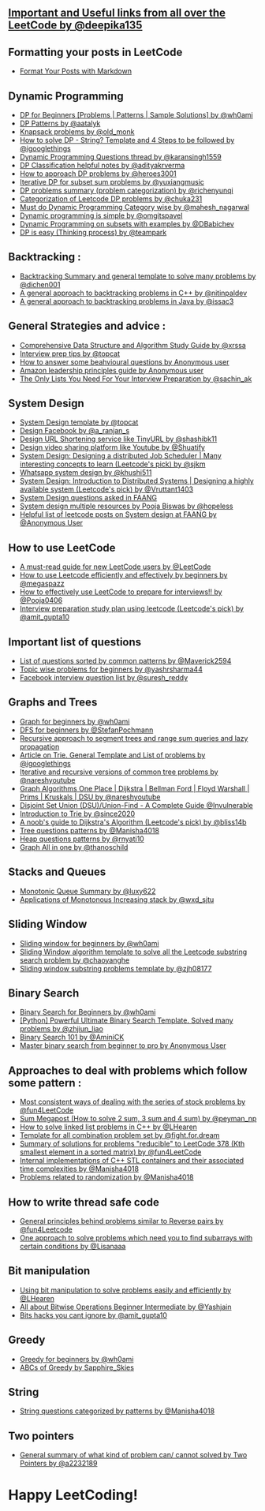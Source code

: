 ## [Important and Useful links from all over the LeetCode by @deepika135](https://leetcode.com/discuss/general-discussion/665604/Important-and-Useful-links-from-all-over-the-LeetCode)

## Formatting your posts in LeetCode
* [Format Your Posts with Markdown](https://cutt.ly/2R4NUoT)

## Dynamic Programming
* [DP for Beginners [Problems | Patterns | Sample Solutions] by @wh0ami](https://leetcode.com/discuss/general-discussion/662866/dp-for-beginners-problems-patterns-sample-solutions)
* [DP Patterns by @aatalyk](https://leetcode.com/discuss/general-discussion/458695/dynamic-programming-patterns)
* [Knapsack problems by @old_monk](https://leetcode.com/discuss/study-guide/1200320/Thief-with-a-knapsack-a-series-of-crimes.)
* [How to solve DP - String? Template and 4 Steps to be followed by @igooglethings](https://leetcode.com/discuss/general-discussion/651719/how-to-solve-dp-string-template-and-4-steps-to-be-followed)
* [Dynamic Programming Questions thread by @karansingh1559](https://leetcode.com/discuss/general-discussion/491522/dynamic-programming-questions-thread)
* [DP Classification helpful notes by @adityakrverma](https://leetcode.com/problems/longest-palindromic-subsequence/discuss/222605/dp-problem-classifications-helpful-notes)
* [How to approach DP problems by @heroes3001](https://leetcode.com/problems/house-robber/discuss/156523/From-good-to-great.-How-to-approach-most-of-DP-problems)
* [Iterative DP for subset sum problems by @yuxiangmusic](https://leetcode.com/problems/target-sum/discuss/97334/java-15-ms-c-3-ms-ons-iterative-dp-solution-using-subset-sum-with-explanation)
* [DP problems summary (problem categorization) by @richenyunqi](https://leetcode.com/discuss/general-discussion/592146/dynamic-programming-summary)
* [Categorization of Leetcode DP problems by @chuka231](https://leetcode.com/discuss/general-discussion/1000929/solved-all-dynamic-programming-dp-problems-in-7-months)
* [Must do Dynamic Programming Category wise by @mahesh_nagarwal](https://leetcode.com/discuss/general-discussion/1050391/Must-do-Dynamic-programming-Problems-Category-wise)
* [Dynamic programming is simple by @omgitspavel](https://leetcode.com/discuss/study-guide/1490172/Dynamic-programming-is-simple)
* [Dynamic Programming on subsets with examples by @DBabichev](https://leetcode.com/discuss/general-discussion/1125779/Dynamic-programming-on-subsets-with-examples-explained)
* [DP is easy (Thinking process) by @teampark](https://leetcode.com/problems/target-sum/discuss/455024/DP-IS-EASY!-5-Steps-to-Think-Through-DP-Questions)

## Backtracking :
* [Backtracking Summary and general template to solve many problems by @dichen001](https://leetcode.com/problems/permutations/discuss/18284/Backtrack-Summary:-General-Solution-for-10-Questionsh)
* [A general approach to backtracking problems in C++ by @nitinpaldev](https://leetcode.com/discuss/general-discussion/680269/a-general-approach-to-backtracking-problems-in-cexhaustive-searching)
* [A general approach to backtracking problems in Java by @issac3](https://leetcode.com/problems/permutations/discuss/18239/a-general-approach-to-backtracking-questions-in-java-subsets-permutations-combination-sum-palindrome-partioning)

## General Strategies and advice :
* [Comprehensive Data Structure and Algorithm Study Guide by @xrssa](https://leetcode.com/discuss/general-discussion/494279/comprehensive-data-structure-and-algorithm-study-guide)
* [Interview prep tips by @topcat](https://leetcode.com/discuss/career/216554/from-0-to-clearing-uberappleamazonlinkedingoogle)
* [How to answer some beahvioural questions by Anonymous user](https://leetcode.com/discuss/interview-experience/1532708/tips-for-answering-few-tricky-behavioural-interview-questions)
* [Amazon leadership principles guide by Anonymous user](https://leetcode.com/discuss/interview-question/1865716/amazon-behavioral-questions-guide)
* [The Only Lists You Need For Your Interview Preparation by @sachin_ak](https://leetcode.com/discuss/interview-question/2069641/the-only-lists-you-need-for-your-interview-preparation)

## System Design
* [System Design template by @topcat](https://leetcode.com/discuss/career/229177/my-system-design-template)
* [Design Facebook by @a_ranjan_s](https://leetcode.com/discuss/interview-question/system-design/719253/Design-Facebook-%3A-System-Design-Interview)
* [Design URL Shortening service like TinyURL by @shashibk11](https://leetcode.com/discuss/interview-question/system-design/124658/Design-URL-Shortening-service-like-TinyURL)
* [Design video sharing platform like Youtube by @Shuatify](https://leetcode.com/discuss/interview-question/system-design/496042/Design-video-sharing-platform-like-Youtube)
* [System Design: Designing a distributed Job Scheduler | Many interesting concepts to learn (Leetcode's pick) by @sjkm](https://leetcode.com/discuss/general-discussion/1082786/System-Design%3A-Designing-a-distributed-Job-Scheduler-or-Many-interesting-concepts-to-learn)
* [Whatsapp system design by @khushi511](https://leetcode.com/discuss/general-discussion/1119816/whatsapp-system-design-chatbot-problem-statement-solving-solution-walkthrough)
* [System Design: Introduction to Distributed Systems | Designing a highly available system (Leetcode's pick) by @Vruttant1403](https://leetcode.com/discuss/general-discussion/1105898/System-Design%3A-Introduction-to-Distributed-Systems-or-Designing-a-highly-available-system)
* [System Design questions asked in FAANG](https://leetcode.com/discuss/interview-question/1140451/helpful-list-of-leetcode-posts-on-system-design-at-facebook-google-amazon-uber-microsoft)
* [System design multiple resources by Pooja Biswas by @hopeless](https://leetcode.com/discuss/interview-question/system-design/1205825/FANG-System-Design-Interview-Preparation-Master-Doc)
* [Helpful list of leetcode posts on System design at FAANG by @Anonymous User](https://leetcode.com/discuss/interview-question/1140451/helpful-list-of-leetcode-posts-on-system-design-at-facebook-google-amazon-uber-microsoft)

## How to use LeetCode 
* [A must-read guide for new LeetCode users by @LeetCode](https://leetcode.com/discuss/general-discussion/1069178/A-must-read-guide-for-new-LeetCode-users)
* [How to use Leetcode efficiently and effectively by beginners by @megaspazz](https://leetcode.com/discuss/career/450215/How-to-use-LeetCode-to-help-yourself-efficiently-and-effectively-(for-beginners))
* [How to effectively use LeetCode to prepare for interviews!! by @Pooja0406](https://leetcode.com/discuss/career/449135/How-to-effectively-use-LeetCode-to-prepare-for-interviews)
* [Interview preparation study plan using leetcode (Leetcode's pick) by @amit_gupta10](https://leetcode.com/discuss/interview-question/1098600/TOPICS-WHICH-YOU-CAN'T-SKIP-or-INTERVIEW-PREPARATION-or-STUDY-PLAN)

## Important list of questions
* [List of questions sorted by common patterns by @Maverick2594](https://leetcode.com/discuss/career/448285/List-of-questions-sorted-by-common-patterns)
* [Topic wise problems for beginners by @yashrsharma44](https://leetcode.com/discuss/career/448024/Topic-wise-problems-for-Beginners)
* [Facebook interview question list by @suresh_reddy](https://leetcode.com/discuss/interview-question/675445/facebook-interview-experiences-all-combined-from-lc-till-date-07-jun-2020)

## Graphs and Trees
* [Graph for beginners by @wh0ami](https://leetcode.com/discuss/general-discussion/655708/graph-for-beginners-problems-pattern-sample-solutions/)
* [DFS for beginners by @StefanPochmann]()
* [Recursive approach to segment trees and range sum queries and lazy propagation]()
* [Article on Trie. General Template and List of problems by @igooglethings]()
* [Iterative and recursive versions of common tree problems by @nareshyoutube]()
* [Graph Algorithms One Place | Dijkstra | Bellman Ford | Floyd Warshall | Prims | Kruskals | DSU by @nareshyoutube]()
* [Disjoint Set Union (DSU)/Union-Find - A Complete Guide @Invulnerable]()
* [Introduction to Trie by @since2020]()
* [A noob's guide to Dijkstra's Algorithm (Leetcode's pick) by @bliss14b]()
* [Tree questions patterns by @Manisha4018]()
* [Heap questions patterns by @rnyati10]()
* [Graph All in one by @thanoschild]()

## Stacks and Queues
* [Monotonic Queue Summary by @luxy622]()
* [Applications of Monotonous Increasing stack by @wxd_sjtu]()

## Sliding Window 
* [Sliding window for beginners by @wh0ami]()
* [Sliding Window algorithm template to solve all the Leetcode substring search problem by @chaoyanghe]()
* [Sliding window substring problems template by @zjh08177]()

## Binary Search
* [Binary Search for Beginners by @wh0ami]()
* [[Python] Powerful Ultimate Binary Search Template. Solved many problems by @zhjiun_liao]()
* [Binary Search 101 by @AminiCK]()
* [Master binary search from beginner to pro by Anonymous User]()

## Approaches to deal with problems which follow some pattern :
* [Most consistent ways of dealing with the series of stock problems by @fun4LeetCode]()
* [Sum Megapost (How to solve 2 sum, 3 sum and 4 sum) by @peyman_np]()
* [How to solve linked list problems in C++ by @LHearen]()
* [Template for all combination problem set by @fight.for.dream]()
* [Summary of solutions for problems "reducible" to LeetCode 378 (Kth smallest element in a sorted matrix) by @fun4LeetCode]()
* [Internal implementations of C++ STL containers and their associated time complexities by @Manisha4018]()
* [Problems related to randomization by @Manisha4018]()

## How to write thread safe code
* [General principles behind problems similar to Reverse pairs by @fun4Leetcode]()
* [One approach to solve problems which need you to find subarrays with certain conditions by @Lisanaaa]()

## Bit manipulation
* [Using bit manipulation to solve problems easily and efficiently by @LHearen]()
* [All about Bitwise Operations Beginner Intermediate by @Yashjain]()
* [Bits hacks you cant ignore by @amit_gupta10]()

## Greedy
* [Greedy for beginners by @wh0ami]()
* [ABCs of Greedy by Sapphire_Skies]()


## String
* [String questions categorized by patterns by @Manisha4018]()

## Two pointers
* [General summary of what kind of problem can/ cannot solved by Two Pointers by @a2232189]()

# Happy LeetCoding!
